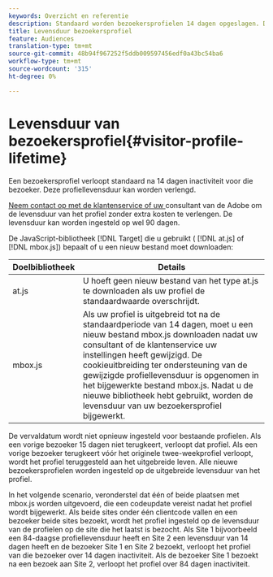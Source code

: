 ```yaml
---
keywords: Overzicht en referentie
description: Standaard worden bezoekersprofielen 14 dagen opgeslagen. Deze profiellevensduur kan worden verlengd.
title: Levensduur bezoekersprofiel
feature: Audiences
translation-type: tm+mt
source-git-commit: 48b94f967252f5ddb009597456edf0a43bc54ba6
workflow-type: tm+mt
source-wordcount: '315'
ht-degree: 0%

---
```



# Levensduur van bezoekersprofiel{#visitor-profile-lifetime}

Een bezoekersprofiel verloopt standaard na 14 dagen inactiviteit voor die bezoeker. Deze profiellevensduur kan worden verlengd.

[Neem contact op met de klantenservice of uw ](/help/cmp-resources-and-contact-information.md#reference_ACA3391A00EF467B87930A450050077C) consultant van de Adobe om de levensduur van het profiel zonder extra kosten te verlengen. De levensduur kan worden ingesteld op wel 90 dagen.

De JavaScript-bibliotheek [!DNL Target] die u gebruikt ( [!DNL at.js] of [!DNL mbox.js]) bepaalt of u een nieuw bestand moet downloaden:

| Doelbibliotheek | Details |
|--- |--- |
| at.js | U hoeft geen nieuw bestand van het type at.js te downloaden als uw profiel de standaardwaarde overschrijdt. |
| mbox.js | Als uw profiel is uitgebreid tot na de standaardperiode van 14 dagen, moet u een nieuw bestand mbox.js downloaden nadat uw consultant of de klantenservice uw instellingen heeft gewijzigd. De cookieuitbreiding ter ondersteuning van de gewijzigde profiellevensduur is opgenomen in het bijgewerkte bestand mbox.js. Nadat u de nieuwe bibliotheek hebt gebruikt, worden de levensduur van uw bezoekersprofiel bijgewerkt. |

De vervaldatum wordt niet opnieuw ingesteld voor bestaande profielen. Als een vorige bezoeker 15 dagen niet terugkeert, verloopt dat profiel. Als een vorige bezoeker terugkeert vóór het originele twee-weekprofiel verloopt, wordt het profiel teruggesteld aan het uitgebreide leven. Alle nieuwe bezoekersprofielen worden ingesteld op de uitgebreide levensduur van het profiel.

In het volgende scenario, veronderstel dat één of beide plaatsen met mbox.js worden uitgevoerd, die een codeupdate vereist nadat het profiel wordt bijgewerkt. Als beide sites onder één clientcode vallen en een bezoeker beide sites bezoekt, wordt het profiel ingesteld op de levensduur van de profielen op de site die het laatst is bezocht. Als Site 1 bijvoorbeeld een 84-daagse profiellevensduur heeft en Site 2 een levensduur van 14 dagen heeft en de bezoeker Site 1 en Site 2 bezoekt, verloopt het profiel van die bezoeker over 14 dagen inactiviteit. Als de bezoeker Site 1 bezoekt na een bezoek aan Site 2, verloopt het profiel over 84 dagen inactiviteit.
